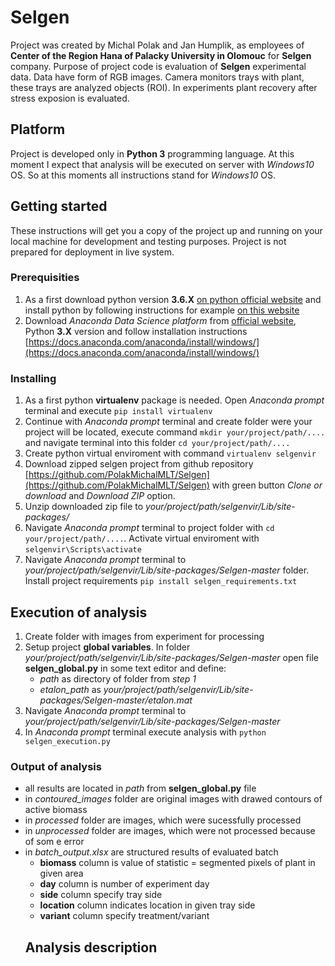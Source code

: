 # Selgen
Project was created by Michal Polak and Jan Humplik, as employees of **Center of the Region Hana of Palacky University in Olomouc** for **Selgen** company. Purpose of project code is evaluation of **Selgen** experimental data. Data have form of RGB images. Camera monitors trays with plant, these trays are analyzed objects (ROI). In experiments plant recovery after stress exposion is evaluated.
## Platform
Project is developed only in **Python 3** programming language. At this moment I expect that analysis will be executed on server with *Windows10* OS. So at this moments all instructions stand for *Windows10* OS.
## Getting started
These instructions will get you a copy of the project up and running on your local machine for development and testing purposes. Project is not prepared for deployment in live system.
### Prerequisities
1. As a first download python version **3.6.X** [on python official website](https://www.python.org/downloads/) and install python by following instructions for example [on this website](https://realpython.com/installing-python/#windows)
2. Download *Anaconda Data Science platform* from [official website](https://www.anaconda.com/distribution/#windows), Python **3.X** version and follow installation instructions [https://docs.anaconda.com/anaconda/install/windows/](https://docs.anaconda.com/anaconda/install/windows/)
### Installing
1. As a first python **virtualenv** package is needed. Open *Anaconda prompt* terminal and execute `pip install virtualenv`
2. Continue with *Anaconda prompt* terminal and create folder were your project will be located, execute command `mkdir your/project/path/....` and navigate terminal into this folder `cd your/project/path/....`
3. Create python virtual enviroment with command `virtualenv selgenvir`
4. Download zipped selgen project from github repository [https://github.com/PolakMichalMLT/Selgen](https://github.com/PolakMichalMLT/Selgen) with green button *Clone or download* and *Download ZIP* option.
5. Unzip downloaded zip file to *your/project/path/selgenvir/Lib/site-packages/*
6. Navigate *Anaconda prompt* terminal to project folder with `cd your/project/path/....`. Activate virtual enviroment with `selgenvir\Scripts\activate`
7. Navigate *Anaconda prompt* terminal to *your/project/path/selgenvir/Lib/site-packages/Selgen-master* folder. Install project requirements `pip install selgen_requirements.txt`
## Execution of analysis
1. Create folder with images from experiment for processing
2. Setup project **global variables**. In folder *your/project/path/selgenvir/Lib/site-packages/Selgen-master* open file **selgen_global.py** in some text editor and define:
   - *path* as directory of folder from *step 1*
   - *etalon_path* as *your/project/path/selgenvir/Lib/site-packages/Selgen-master/etalon.mat*
3. Navigate *Anaconda prompt* terminal to *your/project/path/selgenvir/Lib/site-packages/Selgen-master*
4. In *Anaconda prompt* terminal execute analysis with `python selgen_execution.py`
### Output of analysis
- all results are located in *path* from **selgen_global.py** file
- in *contoured_images* folder are original images with drawed contours of active biomass
- in *processed* folder are images, which were sucessfully processed
- in *unprocessed* folder are images, which were not processed because of som e error
- in *batch_output.xlsx* are structured results of evaluated batch
  - **biomass** column is value of statistic = segmented pixels of plant in given area
  - **day** column is number of experiment day
  - **side** column specify tray side
  - **location** column indicates location in given tray side
  - **variant** column specify treatment/variant
  ## Analysis description
